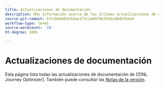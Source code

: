 ```yaml
---
title: Actualizaciones de documentación
description: Más información acerca de las últimas actualizaciones de documentación
source-git-commit: b7c3b0e683cb5ae173c2ab979e3558cd0dbf6ee9
workflow-type: tm+mt
source-wordcount: '24'
ht-degree: 100%

---
```



# Actualizaciones de documentación

Esta página lista todas las actualizaciones de documentación de [!DNL Journey Optimizer].
También puede consultar las [Notas de la versión](release-notes.md).